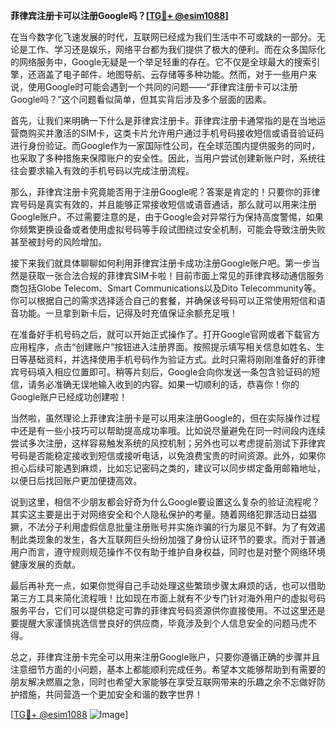 **菲律宾注册卡可以注册Google吗？[[TG💪+ @esim1088](https://t.me/s/esim1088)]**

在当今数字化飞速发展的时代，互联网已经成为我们生活中不可或缺的一部分。无论是工作、学习还是娱乐，网络平台都为我们提供了极大的便利。而在众多国际化的网络服务中，Google无疑是一个举足轻重的存在。它不仅是全球最大的搜索引擎，还涵盖了电子邮件、地图导航、云存储等多种功能。然而，对于一些用户来说，使用Google时可能会遇到一个共同的问题——“菲律宾注册卡可以注册Google吗？”这个问题看似简单，但其实背后涉及多个层面的因素。

首先，让我们来明确一下什么是菲律宾注册卡。菲律宾注册卡通常指的是在当地运营商购买并激活的SIM卡，这类卡片允许用户通过手机号码接收短信或语音验证码进行身份验证。而Google作为一家国际性公司，在全球范围内提供服务的同时，也采取了多种措施来保障账户的安全性。因此，当用户尝试创建新账户时，系统往往会要求输入有效的手机号码以完成注册流程。

那么，菲律宾注册卡究竟能否用于注册Google呢？答案是肯定的！只要你的菲律宾号码是真实有效的，并且能够正常接收短信或语音通话，那么就可以用来注册Google账户。不过需要注意的是，由于Google会对异常行为保持高度警惕，如果你频繁更换设备或者使用虚拟号码等手段试图绕过安全机制，可能会导致注册失败甚至被封号的风险增加。

接下来我们就具体聊聊如何利用菲律宾注册卡成功注册Google账户吧。第一步当然是获取一张合法合规的菲律宾SIM卡啦！目前市面上常见的菲律宾移动通信服务商包括Globe Telecom、Smart Communications以及Dito Telecommunity等。你可以根据自己的需求选择适合自己的套餐，并确保该号码可以正常使用短信和语音功能。一旦拿到新卡后，记得及时充值保证余额充足哦！

在准备好手机号码之后，就可以开始正式操作了。打开Google官网或者下载官方应用程序，点击“创建账户”按钮进入注册界面。按照提示填写相关信息如姓名、生日等基础资料，并选择使用手机号码作为验证方式。此时只需将刚刚准备好的菲律宾号码填入相应位置即可。稍等片刻后，Google会向你发送一条包含验证码的短信，请务必准确无误地输入收到的内容。如果一切顺利的话，恭喜你！你的Google账户已经成功创建啦！

当然啦，虽然理论上菲律宾注册卡是可以用来注册Google的，但在实际操作过程中还是有一些小技巧可以帮助提高成功率哦。比如说尽量避免在同一时间段内连续尝试多次注册，这样容易触发系统的风控机制；另外也可以考虑提前测试下菲律宾号码是否能稳定接收到短信或接听电话，以免浪费宝贵的时间资源。此外，如果你担心后续可能遇到麻烦，比如忘记密码之类的，建议可以同步绑定备用邮箱地址，以便日后找回账户更加便捷高效。

说到这里，相信不少朋友都会好奇为什么Google要设置这么复杂的验证流程呢？其实这主要是出于对网络安全和个人隐私保护的考量。随着网络犯罪活动日益猖獗，不法分子利用虚假信息批量注册账号并实施诈骗的行为屡见不鲜。为了有效遏制此类现象的发生，各大互联网巨头纷纷加强了身份认证环节的要求。而对于普通用户而言，遵守规则规范操作不仅有助于维护自身权益，同时也是对整个网络环境健康发展的贡献。

最后再补充一点，如果你觉得自己手动处理这些繁琐步骤太麻烦的话，也可以借助第三方工具来简化流程哦！比如现在市面上就有不少专门针对海外用户的虚拟号码服务平台，它们可以提供稳定可靠的菲律宾号码资源供你直接使用。不过这里还是要提醒大家谨慎挑选信誉良好的供应商，毕竟涉及到个人信息安全的问题马虎不得。

总之，菲律宾注册卡完全可以用来注册Google账户，只要你遵循正确的步骤并且注意细节方面的小问题，基本上都能顺利完成任务。希望本文能够帮助到有需要的朋友解决燃眉之急，同时也希望大家能够在享受互联网带来的乐趣之余不忘做好防护措施，共同营造一个更加安全和谐的数字世界！ 

[[TG💪+ @esim1088](https://t.me/s/esim1088) ![Image](https://i.postimg.cc/4NQfJmqS/Snipaste-2025-05-13-00-14-12.png)]